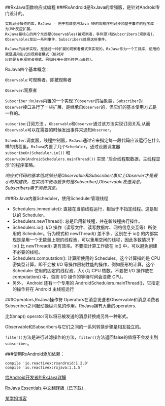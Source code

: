 ##RxJava函数响应式编程
###RxAndroid是RxJava的增强版，是针对Android专门设计的。

	实现异步操作的库，RxJava - 用于构成使用Java VM的观察序列异步和基于事件的程序库 - 为JVM反应扩展。
	RxJava最核心的两个东西是Observables(被观察者，事件源)和Subscribers(观察者)。Observables发出一系列事件，Subscribers处理这些事件。
	
	RxJava的异步实现，是通过一种扩展的观察者模式来实现的，RxJava作为一个工具库，使用的就是通用形式的观察者模式（相对对
	应的是专用观察者模式，例如只用于监听控件点击的）。

RxJava四个基本概念：

`Observable`:可观察者，即被观察者

`Observer`:观察者

`Subscriber` :`RxJava`内置的一个实现了`Observer`的抽象类，`Subscriber`对`Observer`接口进行了一些扩展，是继承自`Observer`的，但它们的基本使用方式是一样的。

`subscribe`:订阅方法 ，`Observable`和`Observer`通过该方法实现订阅关系,从而`Observable`可以在需要的时候发出事件来通知`Observer`。

`Scheduler`:调度器，线程控制器，`RxJava`通过它来指定每一段代码应该运行在什么样的线程里。`RxJava`内置了几个`Scheduler`。通过设置调度器`subscribeOn(Scheduler.io())` 和 `observeOn(AndroidSchedulers.mainThread())` 实现 “后台线程取数据，主线程显示”的程序策略。
 
*响应式代码的基本组成部分是Observable和Subscriber(事实上Observer才是最小的构建快，在实践中使用最多的是Subscriber),Observable发送消息，Subscribers用于消费消息。*

###RxJava内置Scheduler，使用Scheduler管理线程
- Schedulers.immediate(): 直接在当前线程运行，相当于不指定线程。这是默认的 Scheduler。
- Schedulers.newThread(): 总是启用新线程，并在新线程执行操作。
- Schedulers.io(): I/O 操作（读写文件、读写数据库、网络信息交互等）所使用的 Scheduler。行为模式和 newThread() 差不多，区别在于 io() 的内部实现是是用一个无数量上限的线程池，可以重用空闲的线程，因此多数情况下 io() 比 newThread() 更有效率。不要把计算工作放在 io() 中，可以避免创建不必要的线程。
- Schedulers.computation(): 计算所使用的 Scheduler。这个计算指的是 CPU 密集型计算，即不会被 I/O 等操作限制性能的操作，例如图形的计算。这个 Scheduler 使用的固定的线程池，大小为 CPU 核数。不要把 I/O 操作放在 computation() 中，否则 I/O 操作的等待时间会浪费 CPU。
- 另外， Android 还有一个专用的 AndroidSchedulers.mainThread()，它指定的操作将在 Android 主线程运行

###Operators,RxJava操作符
Operators在消息发送者Observable和消息消费者Subscriber之间起动操纵消息的作用。RxJava拥有大量的operators.

比如map() operator可以将已被发送的消息转换成另外一种形式。

Observable和Subscribers与它们之间的一系列转换步骤是相互独立的。

`filter()`方法是进行过滤操作的方法，`filter()`方法返回false的值将不会发出到`subscriber`。


###使用RxAndroid添加依赖：

	compile 'io.reactivex:rxandroid:1.2.0'
	compile 'io.reactivex:rxjava:1.1.5'

[给Android开发者的RxJava详解](https://gank.io/post/560e15be2dca930e00da1083)

[RxJava Essentials 中文翻译版（已下载）]( https://rxjava.yuxingxin.com/)

[某学姐博客](http://mouxuejie.com/blog/2016-03-27/rxjava-basis/)